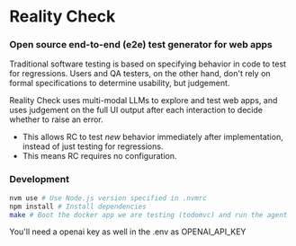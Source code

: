 # Reality Check

### Open source end-to-end (e2e) test generator for web apps

Traditional software testing is based on specifying behavior in code to test
for regressions. Users and QA testers, on the other hand, don't rely on formal
specifications to determine usability, but judgement.

Reality Check uses multi-modal LLMs to explore and test web apps, and uses
judgement on the full UI output after each interaction to decide whether to
raise an error.

-   This allows RC to test _new_ behavior immediately after implementation, instead of just testing for regressions.
-   This means RC requires no configuration.

### Development

```bash
nvm use # Use Node.js version specified in .nvmrc
npm install # Install dependencies
make # Boot the docker app we are testing (todomvc) and run the agent
```

You'll need a openai key as well in the .env as OPENAI_API_KEY